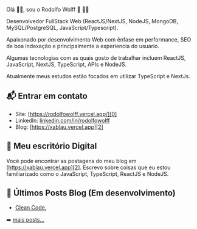 Olá 👋🏻, sou o Rodolfo Wolff 🐺 👨‍💻

Desenvolvedor FullStack Web (ReactJS/NextJS, NodeJS, MongoDB, MySQL/PostgreSQL, JavaScript/Typescript).

Apaixonado por desenvolvimento Web com ênfase em performance, SEO de boa indexação e principalmente a experiencia do usuario.

Algumas tecnologias com as quais gosto de trabalhar incluem ReactJS, JavaScript, NextJS, TypeScript, APIs e NodeJS.

Atualmente meus estudos estão focados em utilizar TypeScript e NextJs.


## 📬 Entrar em contato

- Site: [https://rodolfowolff.vercel.app/][0]
- LinkedIn: [linkedin.com/in/rodolfowolff][1]
- Blog: [https://xablau.vercel.app][2]

## 🌳 Meu escritório Digital 

Você pode encontrar as postagens do meu blog em [https://xablau.vercel.app][2]. Escrevo sobre coisas que eu
estou familiarizado como o JavaScript, TypeScript, ReactJS e NodeJS.


## 📕 Últimos Posts Blog (Em desenvolvimento)

<!-- BLOG-POST-LIST:START -->
- [Clean Code.](https://xablau.vercel.app/post/clean-code)
<!-- BLOG-POST-LIST:END -->

➡️ [mais posts...](https://xablau.vercel.app)

[0]: https://rodolfowolff.vercel.app/
[1]: https://www.linkedin.com/in/rodolfowolff
[2]: https://xablau.vercel.app
